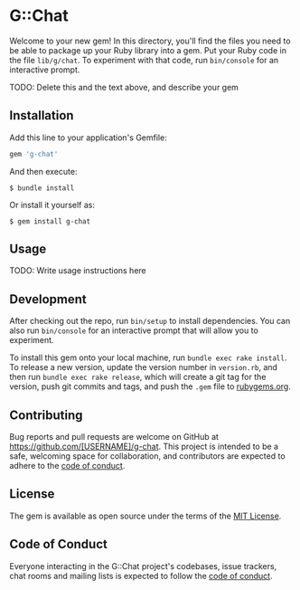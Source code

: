 # G::Chat

Welcome to your new gem! In this directory, you'll find the files you need to be able to package up your Ruby library into a gem. Put your Ruby code in the file `lib/g/chat`. To experiment with that code, run `bin/console` for an interactive prompt.

TODO: Delete this and the text above, and describe your gem

## Installation

Add this line to your application's Gemfile:

```ruby
gem 'g-chat'
```

And then execute:

    $ bundle install

Or install it yourself as:

    $ gem install g-chat

## Usage

TODO: Write usage instructions here

## Development

After checking out the repo, run `bin/setup` to install dependencies. You can also run `bin/console` for an interactive prompt that will allow you to experiment.

To install this gem onto your local machine, run `bundle exec rake install`. To release a new version, update the version number in `version.rb`, and then run `bundle exec rake release`, which will create a git tag for the version, push git commits and tags, and push the `.gem` file to [rubygems.org](https://rubygems.org).

## Contributing

Bug reports and pull requests are welcome on GitHub at https://github.com/[USERNAME]/g-chat. This project is intended to be a safe, welcoming space for collaboration, and contributors are expected to adhere to the [code of conduct](https://github.com/[USERNAME]/g-chat/blob/master/CODE_OF_CONDUCT.md).


## License

The gem is available as open source under the terms of the [MIT License](https://opensource.org/licenses/MIT).

## Code of Conduct

Everyone interacting in the G::Chat project's codebases, issue trackers, chat rooms and mailing lists is expected to follow the [code of conduct](https://github.com/[USERNAME]/g-chat/blob/master/CODE_OF_CONDUCT.md).
